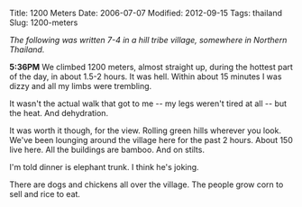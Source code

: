 Title: 1200 Meters
Date: 2006-07-07
Modified: 2012-09-15
Tags: thailand
Slug: 1200-meters

<em>The following was written 7-4 in a hill tribe village, somewhere in Northern Thailand.</em>

<strong>5:36PM</strong>
We climbed 1200 meters, almost straight up, during the hottest part of the day, in about 1.5-2 hours. It was hell. Within about 15 minutes I was dizzy and all my limbs were trembling.

It wasn't the actual walk that got to me -- my legs weren't tired at all -- but the heat. And dehydration.

It was worth it though, for the view. Rolling green hills wherever you look. We've been lounging around the village here for the past 2 hours. About 150 live here. All the buildings are bamboo. And on stilts.

I'm told dinner is elephant trunk. I think he's joking.

There are dogs and chickens all over the village. The people grow corn to sell and rice to eat.
